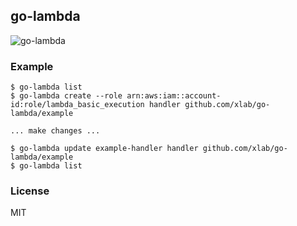 ## go-lambda

![go-lambda](http://cl.ly/1T2s1m0j0j2U/go-lamda-mini.png)

### Example

```
$ go-lambda list
$ go-lambda create --role arn:aws:iam::account-id:role/lambda_basic_execution handler github.com/xlab/go-lambda/example

... make changes ...

$ go-lambda update example-handler handler github.com/xlab/go-lambda/example
$ go-lambda list
```

### License

MIT
